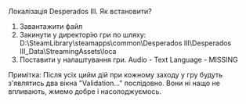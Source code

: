 Локалізація Desperados III.
Як встановити?
1. Завантажити файл
2. Закинути у директорію гри по шляху: D:\SteamLibrary\steamapps\common\Desperados III\Desperados III_Data\StreamingAssets\loca
3. Поставити у налаштування гри. Audio - Text Language - MISSING

Примітка: Після усіх цийм дій при кожному заходу у гру будуть з'являтись два вікна "Validation..." послідовно. Вони ні нащо не впливають, жмемо добре і насолоджуємось.
